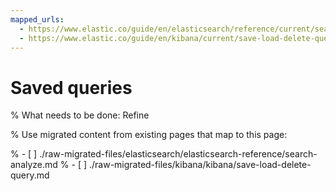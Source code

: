 ```yaml
---
mapped_urls:
  - https://www.elastic.co/guide/en/elasticsearch/reference/current/search-analyze.html
  - https://www.elastic.co/guide/en/kibana/current/save-load-delete-query.html
---
```


# Saved queries

% What needs to be done: Refine

% Use migrated content from existing pages that map to this page:

% - [ ] ./raw-migrated-files/elasticsearch/elasticsearch-reference/search-analyze.md
% - [ ] ./raw-migrated-files/kibana/kibana/save-load-delete-query.md